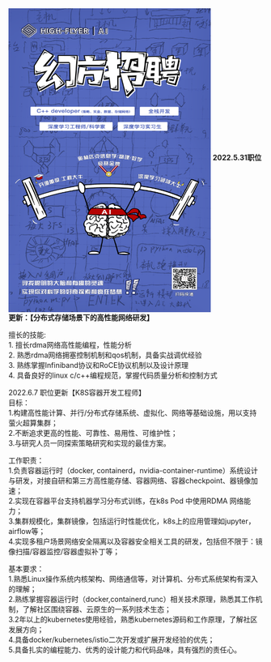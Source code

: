 <img src="https://github.com/cherryhanminmin/cherryhanminmin/blob/main/job%20posting.png" width="400" height="600" align="middle" />  
 <b>2022.5.31职位更新：【分布式存储场景下的高性能网络研发】</b>
<p>
 擅长的技能:</br> 
 1. 擅长rdma网络高性能编程，性能分析</br>
 2. 熟悉rdma网络拥塞控制机制和qos机制，具备实战调优经验</br>
 3. 熟练掌握Infiniband协议和RoCE协议机制以及设计原理</br>
 4. 具备良好的linux c/c++编程规范，掌握代码质量分析和控制方式</br>
 </p>


2022.6.7 职位更新【K8S容器开发工程师】</br> 
目标：</br> 
1.构建高性能计算、并行/分布式存储系统、虚拟化、网络等基础设施，用以支持萤火超算集群；</br> 
2.不断追求更高的性能、可靠性、易用性、可维护性；</br> 
3.与研究人员一同探索策略研究和实现的最佳方案。</br> 

工作职责：</br> 
1.负责容器运行时（docker, containerd，nvidia-container-runtime）系统设计与研发，对接自研和第三方高性能存储、容器网络、容器checkpoint、器镜像加速；</br> 
2.实现在容器平台支持机器学习分布式训练，在k8s Pod 中使用RDMA 网络能力；</br> 
3.集群规模化，集群镜像，包括运行时性能优化，k8s上的应用管理如jupyter，airflow等；</br> 
4.实现多租户场景网络安全隔离以及容器安全相关工具的研发，包括但不限于：镜像扫描/容器监控/容器虚拟补丁等；</br> 

基本要求：</br> 
1.熟悉Linux操作系统内核架构、网络通信等，对计算机、分布式系统架构有深入的理解；</br> 
2.熟练掌握容器运行时（docker,containerd,runc）相关技术原理，熟悉其工作机制，了解社区围绕容器、云原生的一系列技术生态；</br> 
3.2年以上的kubernetes使用经验，熟悉kubernetes源码和工作原理，了解社区发展方向；</br> 
4.具备docker/kubernetes/istio二次开发或扩展开发经验的优先；</br> 
5.具备扎实的编程能力、优秀的设计能力和代码品味，具有强烈的责任心。</br> 
